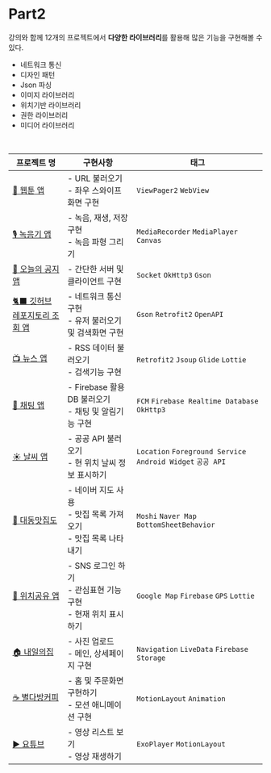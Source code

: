 # Part2
강의와 함께 12개의 프로젝트에서 **다양한 라이브러리**를 활용해 많은 기능을 구현해볼 수 있다.
- 네트워크 통신
- 디자인 패턴
- Json 파싱
- 이미지 라이브러리
- 위치기반 라이브러리
- 권한 라이브러리
- 미디어 라이브러리

<br>

| 프로젝트 명 | 구현사항 | 태그 |
| ---- | -------- | -------- |
| [🎨 웹툰 앱](https://github.com/sjunh812/fastcampus-android-bootcamp/tree/master/part2/chapter1) | - URL 불러오기<br>- 좌우 스와이프 화면 구현 | `ViewPager2` `WebView` | 
| [🎙 녹음기 앱](https://github.com/sjunh812/fastcampus-android-bootcamp/tree/master/part2/chapter2) | - 녹음, 재생, 저장 구현<br>- 녹음 파형 그리기 | `MediaRecorder` `MediaPlayer` `Canvas` |
| [📌 오늘의 공지 앱](https://github.com/sjunh812/fastcampus-android-bootcamp/tree/master/part2/chapter3) | - 간단한 서버 및 클라이언트 구현 | `Socket` `OkHttp3` `Gson` |
| [🐈‍⬛ 깃허브 레포지토리 조회 앱](https://github.com/sjunh812/fastcampus-android-bootcamp/tree/master/part2/chapter4) | - 네트워크 통신 구현<br>- 유저 불러오기 및 검색화면 구현 | `Gson` `Retrofit2` `OpenAPI` |
| [📺 뉴스 앱](https://github.com/sjunh812/fastcampus-android-bootcamp/tree/master/part2/chapter5) | - RSS 데이터 불러오기<br>- 검색기능 구현 | `Retrofit2` `Jsoup` `Glide` `Lottie` |
| [💬 채팅 앱](https://github.com/sjunh812/fastcampus-android-bootcamp/tree/master/part2/chapter6) | - Firebase 활용 DB 불러오기<br>- 채팅 및 알림기능 구현 | `FCM` `Firebase Realtime Database` `OkHttp3` |
| [☀️ 날씨 앱](https://github.com/sjunh812/fastcampus-android-bootcamp/tree/master/part2/chapter7) | - 공공 API 불러오기<br>- 현 위치 날씨 정보 표시하기 | `Location` `Foreground Service` `Android Widget` `공공 API` |
| [🍴 대동맛집도](https://github.com/sjunh812/fastcampus-android-bootcamp/tree/master/part2/chapter8) | - 네이버 지도 사용<br>- 맛집 목록 가져오기<br>- 맛집 목록 나타내기 | `Moshi` `Naver Map` `BottomSheetBehavior` | 
| [📍 위치공유 앱](https://github.com/sjunh812/fastcampus-android-bootcamp/tree/master/part2/chapter9) | - SNS 로그인 하기<br>- 관심표현 기능 구현<br>- 현재 위치 표시하기 | `Google Map` `Firebase` `GPS` `Lottie` | 
| [🏠 내일의집](https://github.com/sjunh812/fastcampus-android-bootcamp/tree/master/part2/chapter10) | - 사진 업로드<br>- 메인, 상세페이지 구현 | `Navigation` `LiveData` `Firebase Storage` | 
| [☕️ 별다방커피](https://github.com/sjunh812/fastcampus-android-bootcamp/tree/master/part2/chapter11) | - 홈 및 주문화면 구현하기<br>- 모션 애니메이션 구현 | `MotionLayout` `Animation` | 
| [▶️ 요튜브](https://github.com/sjunh812/fastcampus-android-bootcamp/tree/master/part2/chapter12) | - 영상 리스트 보기<br>- 영상 재생하기 | `ExoPlayer` `MotionLayout` | 
